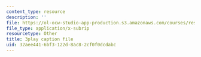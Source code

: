 ```yaml
---
content_type: resource
description: ''
file: https://ol-ocw-studio-app-production.s3.amazonaws.com/courses/res-6-007-signals-and-systems-spring-2011/32aee4416bf3122d8ac82cf0f0dcdabc_0Gat_aSzi5Y.srt
file_type: application/x-subrip
resourcetype: Other
title: 3play caption file
uid: 32aee441-6bf3-122d-8ac8-2cf0f0dcdabc
---
```

